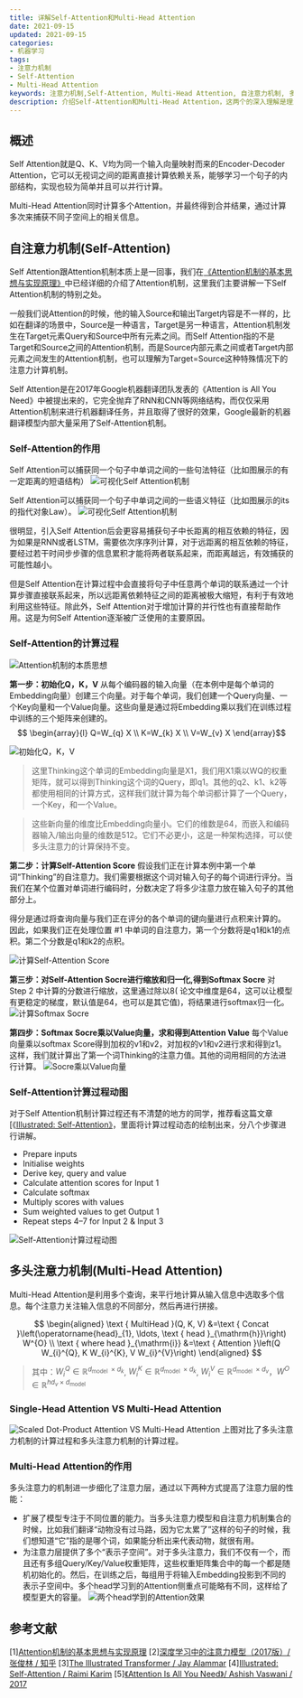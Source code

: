 ```yaml
---
title: 详解Self-Attention和Multi-Head Attention
date: 2021-09-15
updated: 2021-09-15
categories:
- 机器学习
tags:
- 注意力机制
- Self-Attention
- Multi-Head Attention
keywords: 注意力机制,Self-Attention, Multi-Head Attention, 自注意力机制, 多头注意力机制
description: 介绍Self-Attention和Multi-Head Attention，这两个的深入理解是理解transformer的前提。
---
```


## 概述
Self Attention就是Q、K、V均为同一个输入向量映射而来的Encoder-Decoder Attention，它可以无视词之间的距离直接计算依赖关系，能够学习一个句子的内部结构，实现也较为简单并且可以并行计算。

Multi-Head Attention同时计算多个Attention，并最终得到合并结果，通过计算多次来捕获不同子空间上的相关信息。

## 自注意力机制(Self-Attention)
Self Attention跟Attention机制本质上是一回事，我们在[《Attention机制的基本思想与实现原理》](https://imzhanghao.com/2021/09/01/attention-mechanism/)中已经详细的介绍了Attention机制，这里我们主要讲解一下Self Attention机制的特别之处。

一般我们说Attention的时候，他的输入Source和输出Target内容是不一样的，比如在翻译的场景中，Source是一种语言，Target是另一种语言，Attention机制发生在Target元素Query和Source中所有元素之间。而Self Attention指的不是Target和Source之间的Attention机制，而是Source内部元素之间或者Target内部元素之间发生的Attention机制，也可以理解为Target=Source这种特殊情况下的注意力计算机制。

Self Attention是在2017年Google机器翻译团队发表的《Attention is All You Need》中被提出来的，它完全抛弃了RNN和CNN等网络结构，而仅仅采用Attention机制来进行机器翻译任务，并且取得了很好的效果，Google最新的机器翻译模型内部大量采用了Self-Attention机制。

### Self-Attention的作用
Self Attention可以捕获同一个句子中单词之间的一些句法特征（比如图展示的有一定距离的短语结构）
![可视化Self Attention机制](https://oss.imzhanghao.com/img/202109151007413.png)

Self Attention可以捕获同一个句子中单词之间的一些语义特征（比如图展示的its的指代对象Law）。
![可视化Self Attention机制](https://oss.imzhanghao.com/img/202109151007208.png)

很明显，引入Self Attention后会更容易捕获句子中长距离的相互依赖的特征，因为如果是RNN或者LSTM，需要依次序序列计算，对于远距离的相互依赖的特征，要经过若干时间步步骤的信息累积才能将两者联系起来，而距离越远，有效捕获的可能性越小。

但是Self Attention在计算过程中会直接将句子中任意两个单词的联系通过一个计算步骤直接联系起来，所以远距离依赖特征之间的距离被极大缩短，有利于有效地利用这些特征。除此外，Self Attention对于增加计算的并行性也有直接帮助作用。这是为何Self Attention逐渐被广泛使用的主要原因。

### Self-Attention的计算过程
![Attention机制的本质思想](https://oss.imzhanghao.com/img/202109030902038.png)

**第一步：初始化Q，K，V**
从每个编码器的输入向量（在本例中是每个单词的Embedding向量）创建三个向量。对于每个单词，我们创建一个Query向量、一个Key向量和一个Value向量。这些向量是通过将Embedding乘以我们在训练过程中训练的三个矩阵来创建的。
$$ \begin{array}{l}
Q=W_{q} X \\
K=W_{k} X \\
V=W_{v} X
\end{array}$$

![初始化Q，K，V](https://oss.imzhanghao.com/img/202109151102923.png)
> 这里Thinking这个单词的Embedding向量是X1，我们用X1乘以WQ的权重矩阵，就可以得到Thinking这个词的Query，即q1。其他的q2、k1、k2等都使用相同的计算方式，这样我们就计算为每个单词都计算了一个Query，一个Key，和一个Value。

> 这些新向量的维度比Embedding向量小。它们的维数是64，而嵌入和编码器输入/输出向量的维数是512。它们不必更小，这是一种架构选择，可以使多头注意力的计算保持不变。

**第二步：计算Self-Attention Score**
假设我们正在计算本例中第一个单词“Thinking”的自注意力。我们需要根据这个词对输入句子的每个词进行评分。当我们在某个位置对单词进行编码时，分数决定了将多少注意力放在输入句子的其他部分上。

得分是通过将查询向量与我们正在评分的各个单词的键向量进行点积来计算的。 因此，如果我们正在处理位置 #1 中单词的自注意力，第一个分数将是q1和k1的点积。第二个分数是q1和k2的点积。

![计算Self-Attention Score](https://oss.imzhanghao.com/img/202109151123929.png)

**第三步：对Self-Attention Socre进行缩放和归一化,得到Softmax Socre**
对 Step 2 中计算的分数进行缩放，这里通过除以8( 论文中维度是64，这可以让模型有更稳定的梯度，默认值是64，也可以是其它值)，将结果进行softmax归一化。
![计算Softmax Socre](https://oss.imzhanghao.com/img/202109151127016.png)


**第四步：Softmax Socre乘以Value向量，求和得到Attention Value**
每个Value向量乘以softmax Score得到加权的v1和v2，对加权的v1和v2进行求和得到z1。这样，我们就计算出了第一个词Thinking的注意力值。其他的词用相同的方法进行计算。
![Socre乘以Value向量](https://oss.imzhanghao.com/img/202109151133617.png)


### Self-Attention计算过程动图
对于Self Attention机制计算过程还有不清楚的地方的同学，推荐看这篇文章[《[Illustrated: Self-Attention》](https://towardsdatascience.com/illustrated-self-attention-2d627e33b20a#570c)，里面将计算过程动态的绘制出来，分八个步骤进行讲解。
- Prepare inputs
- Initialise weights
- Derive key, query and value
- Calculate attention scores for Input 1
- Calculate softmax
- Multiply scores with values
- Sum weighted values to get Output 1
- Repeat steps 4–7 for Input 2 & Input 3

![Self-Attention计算过程动图](https://oss.imzhanghao.com/img/202109151144419.gif)

## 多头注意力机制(Multi-Head Attention)
Multi-Head Attention是利用多个查询，来平行地计算从输入信息中选取多个信息。每个注意力关注输入信息的不同部分，然后再进行拼接。

$$
\begin{aligned}
\text { MultiHead }(Q, K, V) &=\text { Concat }\left(\operatorname{head}_{1}, \ldots, \text { head }_{\mathrm{h}}\right) W^{O} \\
\text { where head }_{\mathrm{i}} &=\text { Attention }\left(Q W_{i}^{Q}, K W_{i}^{K}, V W_{i}^{V}\right)
\end{aligned}
$$
> 其中：$W_{i}^{Q} \in \mathbb{R}^{d_{\text {model }} \times d_{k}}$, $W_{i}^{K} \in \mathbb{R}^{d_{\text {model }} \times d_{k}}$, $W_{i}^{V} \in \mathbb{R}^{d_{\text {model }} \times d_{v}}$，$W^{O} \in \mathbb{R}^{h d_{v} \times d_{\text {model }}}$

### Single-Head Attention VS Multi-Head Attention
![Scaled Dot-Product Attention VS Multi-Head Attention](https://oss.imzhanghao.com/img/202109151148991.png)
上图对比了多头注意力机制的计算过程和多头注意力机制的计算过程。

### Multi-Head Attention的作用
多头注意力的机制进一步细化了注意力层，通过以下两种方式提高了注意力层的性能：
- 扩展了模型专注于不同位置的能力。当多头注意力模型和自注意力机制集合的时候，比如我们翻译“动物没有过马路，因为它太累了”这样的句子的时候，我们想知道“它”指的是哪个词，如果能分析出来代表动物，就很有用。
- 为注意力层提供了多个“表示子空间”。对于多头注意力，我们不仅有一个，而且还有多组Query/Key/Value权重矩阵，这些权重矩阵集合中的每一个都是随机初始化的。然后，在训练之后，每组用于将输入Embedding投影到不同的表示子空间中。多个head学习到的Attention侧重点可能略有不同，这样给了模型更大的容量。
![两个head学到的Attention效果](https://oss.imzhanghao.com/img/202109151146086.png)

## 参考文献
[1][Attention机制的基本思想与实现原理](https://imzhanghao.com/2021/09/01/attention-mechanism/)
[2][深度学习中的注意力模型（2017版）/ 张俊林 / 知乎](https://zhuanlan.zhihu.com/p/37601161)
[3][The Illustrated Transformer / Jay Alammar](https://jalammar.github.io/illustrated-transformer/)
[4][Illustrated: Self-Attention / Raimi Karim](https://towardsdatascience.com/illustrated-self-attention-2d627e33b20a#570c)
[5][《Attention Is All You Need》/ Ashish Vaswani / 2017](https://arxiv.org/pdf/1706.03762.pdf)
